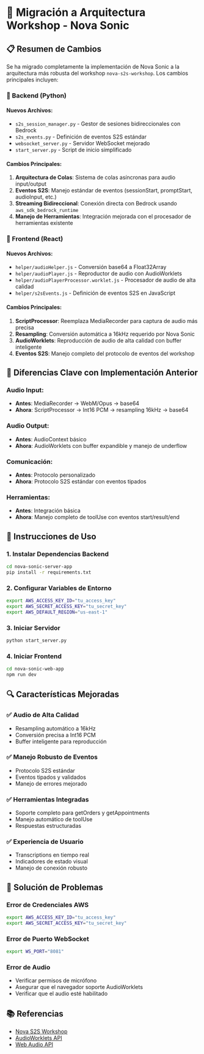 # 🚀 Migración a Arquitectura Workshop - Nova Sonic

## 📋 Resumen de Cambios

Se ha migrado completamente la implementación de Nova Sonic a la arquitectura más robusta del workshop `nova-s2s-workshop`. Los cambios principales incluyen:

### 🔧 Backend (Python)

#### Nuevos Archivos:
- `s2s_session_manager.py` - Gestor de sesiones bidireccionales con Bedrock
- `s2s_events.py` - Definición de eventos S2S estándar
- `websocket_server.py` - Servidor WebSocket mejorado
- `start_server.py` - Script de inicio simplificado

#### Cambios Principales:
1. **Arquitectura de Colas**: Sistema de colas asíncronas para audio input/output
2. **Eventos S2S**: Manejo estándar de eventos (sessionStart, promptStart, audioInput, etc.)
3. **Streaming Bidireccional**: Conexión directa con Bedrock usando `aws_sdk_bedrock_runtime`
4. **Manejo de Herramientas**: Integración mejorada con el procesador de herramientas existente

### 🎨 Frontend (React)

#### Nuevos Archivos:
- `helper/audioHelper.js` - Conversión base64 a Float32Array
- `helper/audioPlayer.js` - Reproductor de audio con AudioWorklets
- `helper/audioPlayerProcessor.worklet.js` - Procesador de audio de alta calidad
- `helper/s2sEvents.js` - Definición de eventos S2S en JavaScript

#### Cambios Principales:
1. **ScriptProcessor**: Reemplaza MediaRecorder para captura de audio más precisa
2. **Resampling**: Conversión automática a 16kHz requerido por Nova Sonic
3. **AudioWorklets**: Reproducción de audio de alta calidad con buffer inteligente
4. **Eventos S2S**: Manejo completo del protocolo de eventos del workshop

## 🎯 Diferencias Clave con Implementación Anterior

### Audio Input:
- **Antes**: MediaRecorder → WebM/Opus → base64
- **Ahora**: ScriptProcessor → Int16 PCM → resampling 16kHz → base64

### Audio Output:
- **Antes**: AudioContext básico
- **Ahora**: AudioWorklets con buffer expandible y manejo de underflow

### Comunicación:
- **Antes**: Protocolo personalizado
- **Ahora**: Protocolo S2S estándar con eventos tipados

### Herramientas:
- **Antes**: Integración básica
- **Ahora**: Manejo completo de toolUse con eventos start/result/end

## 🚀 Instrucciones de Uso

### 1. Instalar Dependencias Backend
```bash
cd nova-sonic-server-app
pip install -r requirements.txt
```

### 2. Configurar Variables de Entorno
```bash
export AWS_ACCESS_KEY_ID="tu_access_key"
export AWS_SECRET_ACCESS_KEY="tu_secret_key"
export AWS_DEFAULT_REGION="us-east-1"
```

### 3. Iniciar Servidor
```bash
python start_server.py
```

### 4. Iniciar Frontend
```bash
cd nova-sonic-web-app
npm run dev
```

## 🔍 Características Mejoradas

### ✅ Audio de Alta Calidad
- Resampling automático a 16kHz
- Conversión precisa a Int16 PCM
- Buffer inteligente para reproducción

### ✅ Manejo Robusto de Eventos
- Protocolo S2S estándar
- Eventos tipados y validados
- Manejo de errores mejorado

### ✅ Herramientas Integradas
- Soporte completo para getOrders y getAppointments
- Manejo automático de toolUse
- Respuestas estructuradas

### ✅ Experiencia de Usuario
- Transcriptions en tiempo real
- Indicadores de estado visual
- Manejo de conexión robusto

## 🐛 Solución de Problemas

### Error de Credenciales AWS
```bash
export AWS_ACCESS_KEY_ID="tu_access_key"
export AWS_SECRET_ACCESS_KEY="tu_secret_key"
```

### Error de Puerto WebSocket
```bash
export WS_PORT="8081"
```

### Error de Audio
- Verificar permisos de micrófono
- Asegurar que el navegador soporte AudioWorklets
- Verificar que el audio esté habilitado

## 📚 Referencias

- [Nova S2S Workshop](https://github.com/aws-samples/amazon-nova-samples)
- [AudioWorklets API](https://developer.mozilla.org/en-US/docs/Web/API/AudioWorklet)
- [Web Audio API](https://developer.mozilla.org/en-US/docs/Web/API/Web_Audio_API) 